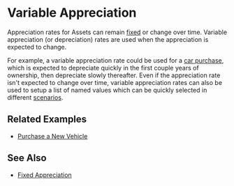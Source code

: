# Variable Appreciation

Appreciation rates for Assets can remain [fixed][2] or change over time. Variable
appreciation (or depreciation) rates are used when the appreciation is expected
to change.

For example, a variable appreciation rate could be used for a [car purchase][1], 
which is expected to depreciate quickly in the first couple years of ownership, 
then depreciate slowly thereafter. Even if the appreciation rate isn't 
expected to change over time, variable appreciation rates can 
also be used to setup a list of named values
which can be quickly selected in different [scenarios][1]. 

## Related Examples

* [Purchase a New Vehicle][1]

## See Also

* [Fixed Appreciation][2]

[1]:recipeNewCar.html
[2]:fixedApprec.html